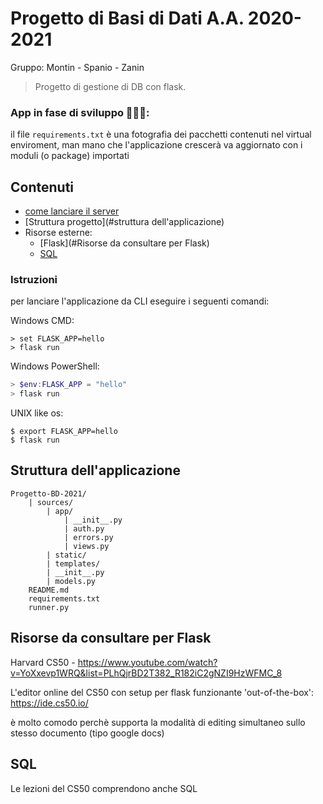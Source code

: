 # Progetto di Basi di Dati A.A. 2020-2021


Gruppo: Montin - Spanio - Zanin

> Progetto di gestione di DB con flask.

### App in fase di sviluppo 🔨🔨🔨:
il file `requirements.txt` è una fotografia dei pacchetti contenuti nel virtual enviroment, man mano che l'applicazione crescerà va aggiornato con i moduli (o package) importati

## Contenuti

- [come lanciare il server](#istruzioni)
- [Struttura progetto](#struttura dell'applicazione)
- Risorse esterne:
    - [Flask](#Risorse da consultare per Flask)
    - [SQL](#sql)

### Istruzioni
per lanciare l'applicazione da CLI eseguire i seguenti comandi:

Windows CMD:
```windowscmd
> set FLASK_APP=hello
> flask run
```

Windows PowerShell:
```PowerShell
> $env:FLASK_APP = "hello"
> flask run
```

UNIX like os:
```shell
$ export FLASK_APP=hello
$ flask run
```

## Struttura dell'applicazione

```
Progetto-BD-2021/
    | sources/
        | app/
            | __init__.py
            | auth.py
            | errors.py
            | views.py
        | static/
        | templates/
        | __init__.py
        | models.py
    README.md
    requirements.txt
    runner.py
```



## Risorse da consultare per Flask
Harvard CS50 - 
https://www.youtube.com/watch?v=YoXxevp1WRQ&list=PLhQjrBD2T382_R182iC2gNZI9HzWFMC_8

L'editor online del CS50 con setup per flask funzionante 'out-of-the-box': https://ide.cs50.io/

è molto comodo perchè supporta la modalità di editing simultaneo sullo stesso documento (tipo google docs)

## SQL
Le lezioni del CS50 comprendono anche SQL